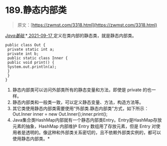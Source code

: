 <!--yml
category: 未分类
date: 0001-01-01 00:00:00
--->

# 189.静态内部类

> 原文：[https://zwmst.com/3318.html](https://zwmst.com/3318.html)

   [ *Java基础* ](https://zwmst.com/java%e5%9f%ba%e7%a1%80)*[ <time datetime="2021-09-18T01:35:01+08:00"> 2021-09-17 </time> ](https://zwmst.com/3318.html)  定义在类内部的静态类，就是静态内部类。

```
public class Out {
 private static int a;
 private int b;
 public static class Inner {
 public void print() {
 System.out.println(a);
 }
 }
}
```

1.  静态内部类可以访问外部类所有的静态变量和方法，即使是 private 的也一样。
2.  静态内部类和一般类一致，可以定义静态变量、方法，构造方法等。
3.  其它类使用静态内部类需要使用“外部类.静态内部类”方式，如下所示：Out.Inner inner = new Out.Inner();inner.print();
4.  Java集合类HashMap内部就有一个静态内部类Entry。Entry是HashMap存放元素的抽象，HashMap 内部维护 Entry 数组用了存放元素，但是 Entry 对使用者是透明的。像这种和外部类关系密切的，且不依赖外部类实例的，都可以使用静态内部类。*